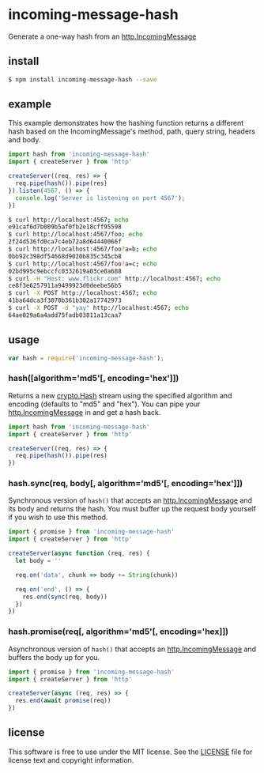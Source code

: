 # incoming-message-hash

Generate a one-way hash from an [http.IncomingMessage][]

## install

``` bash
$ npm install incoming-message-hash --save
```

## example

This example demonstrates how the hashing function returns a different hash based on the IncomingMessage's method, path, query string, headers and body.

``` js
import hash from 'incoming-message-hash'
import { createServer } from 'http'

createServer((req, res) => {
  req.pipe(hash()).pipe(res)
}).listen(4567, () => {
  console.log('Server is listening on port 4567');
})
```

``` bash
$ curl http://localhost:4567; echo
e91caf6d7b009b5af0fb2e18cff95598
$ curl http://localhost:4567/foo; echo
2f24d536fd0ca7c4eb72a8d64440066f
$ curl http://localhost:4567/foo?a=b; echo
0bb92c398df54668d9020b835c345cb8
$ curl http://localhost:4567/foo?a=c; echo
02bd995c9ebccfc0332619a03ce0a688
$ curl -H "Host: www.flickr.com" http://localhost:4567; echo
ce8f3e6257911a9499923d0deebe56b5
$ curl -X POST http://localhost:4567; echo
41ba64dca3f3070b361b302a17742973
$ curl -X POST -d "yay" http://localhost:4567; echo
64ae029a6a4add75fadb03811a13caa7
```

## usage

``` js
var hash = require('incoming-message-hash');
```

### hash([algorithm='md5'[, encoding='hex']])

Returns a new [crypto.Hash][] stream using the specified algorithm and encoding (defaults to "md5" and "hex"). You can pipe your [http.IncomingMessage][] in and get a hash back.

```js
import hash from 'incoming-message-hash'
import { createServer } from 'http'

createServer((req, res) => {
  req.pipe(hash()).pipe(res)
})
```

### hash.sync(req, body[, algorithm='md5'[, encoding='hex']])

Synchronous version of `hash()` that accepts an [http.IncomingMessage][] and its body and returns the hash. You must buffer up the request body yourself if you wish to use this method.

```js
import { promise } from 'incoming-message-hash'
import { createServer } from 'http'

createServer(async function (req, res) {
  let body = ''

  req.on('data', chunk => body += String(chunk))

  req.on('end', () => {
    res.end(sync(req, body))
  })
})
```

### hash.promise(req[, algorithm='md5'[, encoding='hex]])

Asynchronous version of `hash()` that accepts an [http.IncomingMessage][] and
buffers the body up for you.

```js
import { promise } from 'incoming-message-hash'
import { createServer } from 'http'

createServer(async (req, res) => {
  res.end(await promise(req))
})
```

## license

This software is free to use under the MIT license. See the [LICENSE][] file for license text and copyright information.

[LICENSE]: https://github.com/flickr/incoming-message-hash/blob/master/LICENSE
[http.IncomingMessage]: https://nodejs.org/api/http.html#http_class_http_incomingmessage
[crypto.Hash]: https://nodejs.org/api/crypto.html#crypto_class_hash

